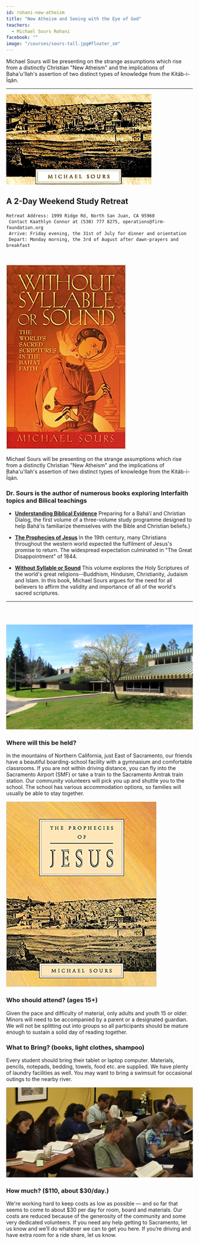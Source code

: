 ```yaml
---
id: rohani-new-atheism
title: "New Atheism and Seeing with the Eye of God"
teachers:
  - Michael Sours Rohani
facebook: ""
image: "/courses/sours-tall.jpg#floater_sm"
---
```


Michael Sours will be presenting on the strange assumptions which rise from a distinctly Christian "New Atheism" and the implications of Baha'u'llah's assertion of two distinct types of knowledge from the Kitáb-i-Íqán.

---


![Michael Sours](/courses/sours-wide.jpg#full)

## A 2-Day Weekend Study Retreat

```
Retreat Address: 1999 Ridge Rd, North San Juan, CA 95960
 Contact Kaathlyn Connor at (530) 777 8275, operations@firm-foundation.org
 Arrive: Friday evening, the 31st of July for dinner and orientation
 Depart: Monday morning, the 3rd of August after dawn-prayers and breakfast
```

<br>

![book cover](/courses/sours-without-syllable.jpg#floater2)

Michael Sours will be presenting on the strange assumptions which rise from a distinctly Christian "New Atheism" and the implications of Baha'u'llah's assertion of two distinct types of knowledge from the Kitáb-i-Íqán.


###  Dr. Sours is the author of numerous books exploring Interfaith topics and Bilical teachings

  + **[Understanding Biblical Evidence](https://www.amazon.com/Understanding-Biblical-Evidence-Preparing-Christian/dp/1851680187/ref=sr_1_1?keywords=michael+sours&qid=1582476572&sr=8-1)** Preparing for a Bahá'í and Christian Dialog, the first volume of a three-volume study programme designed to help Bahá'ís familiarize themselves with the Bible and Christian beliefs.)

  + **[The Prophecies of Jesus](https://www.amazon.com/Prophecies-Jesus-Michael-Sours/dp/185168025X/ref=sr_1_2?keywords=michael+sours&qid=1582476821&sr=8-2)** In the 19th century, many Christians throughout the western world expected the fulfilment of Jesus's promise to return. The widespread expectation culminated in "The Great Disappointment" of 1844.

  + **[Without Syllable or Sound](https://www.amazon.com/Without-Syllable-Sound-Worlds-Scriptures/dp/1890688061/ref=sr_1_8?keywords=michael+sours&qid=1582476821&sr=8-8)** This volume explores the Holy Scriptures of the world's great religions--Buddhism, Hinduism, Christianity, Judaism and Islam. In this book, Michael Sours argues for the need for all believers to affirm the validity and importance of all of the world's sacred scriptures.


---
<br><br>


![school front](/courses/school-front2.jpg#floater)
### Where will this be held?

In the mountains of Northern California, just East of Sacramento, our friends have a beautiful boarding-school facility with a gymnasium and comfortable classrooms. If you are not within driving distance, you can fly into the Sacramento Airport (SMF) or take a train to the Sacramento Amtrak train station. Our community volunteers will pick you up and shuttle you to the school. The school has various accommodation options, so families will usually be able to stay together.



![book cover](/courses/sours-prophecies-jesus.jpg#floater2)
### Who should attend? (ages 15+)

Given the pace and difficulty of material, only adults and youth 15 or older. Minors will need to be accompanied by a parent or a designated guardian. We will not be splitting out into groups so all participants should be mature enough to sustain a solid day of reading together.



### What to Bring? (books, light clothes, shampoo)

Every student should bring their tablet or laptop computer. Materials, pencils, notepads, bedding, towels, food etc. are supplied. We have plenty of laundry facilities as well. You may want to bring a swimsuit for occasional outings to the nearby river.


![participants](/db-challenge/db-banner-2019.jpg#floater)

### How much? ($110, about $30/day.)

We're working hard to keep costs as low as possible — and so far that seems to come to about $30 per day for room, board and materials. Our costs are reduced because of the generosity of the community and some very dedicated volunteers. If you need any help getting to Sacramento, let us know and we’ll do whatever we can to get you here. If you’re driving and have extra room for a ride share, let us know.

<br><br><br><br>
